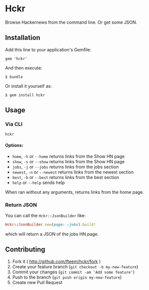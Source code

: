 # Hckr

Browse Hackernews from the command line. Or get some JSON.

## Installation

Add this line to your application's Gemfile:

    gem 'hckr'

And then execute:

    $ bundle

Or install it yourself as:

    $ gem install hckr

## Usage

### Via CLI
```hckr```

#### Options:

* ```home```, ```-h``` or ```--home``` returns links from the Show HN page
* ```show```, ```-s``` or ```--show``` returns links from the Show HN page
* ```jobs```, ```-j``` or ```--jobs``` returns links from the jobs section
* ```newest```, ```-n``` or ```--newest``` returns links from the newest section
* ```best```, ```-b``` or ```--best``` returns links from the best section
* ```help``` or ```--help``` sends help

When ran without any arguments, returns links from the home page.

### Return JSON
You can call the ```Hckr::JsonBuilder``` like:

```ruby
Hckr::JsonBuilder.new(page: :jobs).build!
```

which will return a JSON of the jobs HN page.


## Contributing

1. Fork it ( http://github.com/fteem/hckr/fork )
2. Create your feature branch (`git checkout -b my-new-feature`)
3. Commit your changes (`git commit -am 'Add some feature'`)
4. Push to the branch (`git push origin my-new-feature`)
5. Create new Pull Request
